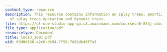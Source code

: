 ```yaml
---
content_type: resource
description: This resource contains information on splay trees, amortized analysis
  of splay trees operation and dynamic trees.
file: https://ol-ocw-studio-app-qa.s3.amazonaws.com/courses/6-854j-advanced-algorithms-fall-2005/69d0d136a2c0dc947f907dd1db40f7a3_lec13_2001.pdf
file_type: application/pdf
resourcetype: Document
title: lec13_2001.pdf
uid: 69d0d136-a2c0-dc94-7f90-7dd1db40f7a3
---
```

